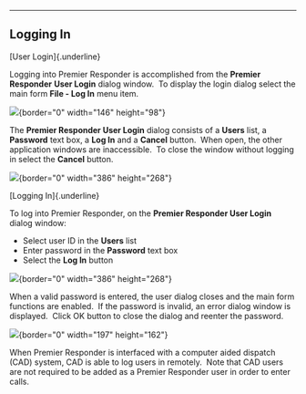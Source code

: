   ----------------
  **Logging In**
  ----------------

[User Login]{.underline}

Logging into Premier Responder is accomplished from the **Premier
Responder** **User Login** dialog window.  To display the login dialog
select the main form **File - Log In** menu item.

![](Logging%20In_files/image007.png){border="0" width="146" height="98"}

The **Premier Responder User Login** dialog consists of a **Users**
list, a **Password** text box, a **Log In** and a **Cancel** button. 
When open, the other application windows are inaccessible.  To close the
window without logging in select the **Cancel** button.

![](Logging%20In_files/image001.png){border="0" width="386"
height="268"}

[Logging In]{.underline}

To log into Premier Responder, on the **Premier Responder User Login**
dialog window:

-   Select user ID in the **Users** list
-   Enter password in the **Password** text box
-   Select the **Log In** button

![](Logging%20In_files/image004.png){border="0" width="386"
height="268"}

When a valid password is entered, the user dialog closes and the main
form functions are enabled.  If the password is invalid, an error dialog
window is displayed.  Click OK button to close the dialog and reenter
the password.

![](Logging%20In_files/image003.png){border="0" width="197"
height="162"}

When Premier Responder is interfaced with a computer aided dispatch
(CAD) system, CAD is able to log users in remotely.  Note that CAD users
are not required to be added as a Premier Responder user in order to
enter calls.
